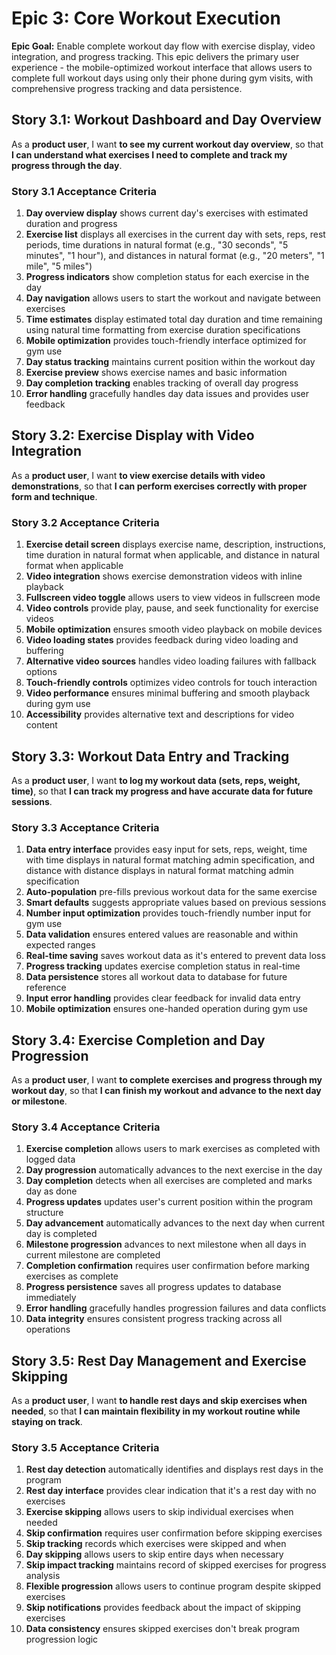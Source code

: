 # Epic 3: Core Workout Execution

**Epic Goal:** Enable complete workout day flow with exercise display, video integration, and progress tracking. This epic delivers the primary user experience - the mobile-optimized workout interface that allows users to complete full workout days using only their phone during gym visits, with comprehensive progress tracking and data persistence.

## Story 3.1: Workout Dashboard and Day Overview

As a **product user**,
I want **to see my current workout day overview**,
so that **I can understand what exercises I need to complete and track my progress through the day**.

### Story 3.1 Acceptance Criteria

1. **Day overview display** shows current day's exercises with estimated duration and progress
2. **Exercise list** displays all exercises in the current day with sets, reps, rest periods, time durations in natural format (e.g., "30 seconds", "5 minutes", "1 hour"), and distances in natural format (e.g., "20 meters", "1 mile", "5 miles")
3. **Progress indicators** show completion status for each exercise in the day
4. **Day navigation** allows users to start the workout and navigate between exercises
5. **Time estimates** display estimated total day duration and time remaining using natural time formatting from exercise duration specifications
6. **Mobile optimization** provides touch-friendly interface optimized for gym use
7. **Day status tracking** maintains current position within the workout day
8. **Exercise preview** shows exercise names and basic information
9. **Day completion tracking** enables tracking of overall day progress
10. **Error handling** gracefully handles day data issues and provides user feedback

## Story 3.2: Exercise Display with Video Integration

As a **product user**,
I want **to view exercise details with video demonstrations**,
so that **I can perform exercises correctly with proper form and technique**.

### Story 3.2 Acceptance Criteria

1. **Exercise detail screen** displays exercise name, description, instructions, time duration in natural format when applicable, and distance in natural format when applicable
2. **Video integration** shows exercise demonstration videos with inline playback
3. **Fullscreen video toggle** allows users to view videos in fullscreen mode
4. **Video controls** provide play, pause, and seek functionality for exercise videos
5. **Mobile optimization** ensures smooth video playback on mobile devices
6. **Video loading states** provides feedback during video loading and buffering
7. **Alternative video sources** handles video loading failures with fallback options
8. **Touch-friendly controls** optimizes video controls for touch interaction
9. **Video performance** ensures minimal buffering and smooth playback during gym use
10. **Accessibility** provides alternative text and descriptions for video content

## Story 3.3: Workout Data Entry and Tracking

As a **product user**,
I want **to log my workout data (sets, reps, weight, time)**,
so that **I can track my progress and have accurate data for future sessions**.

### Story 3.3 Acceptance Criteria

1. **Data entry interface** provides easy input for sets, reps, weight, time with time displays in natural format matching admin specification, and distance with distance displays in natural format matching admin specification
2. **Auto-population** pre-fills previous workout data for the same exercise
3. **Smart defaults** suggests appropriate values based on previous sessions
4. **Number input optimization** provides touch-friendly number input for gym use
5. **Data validation** ensures entered values are reasonable and within expected ranges
6. **Real-time saving** saves workout data as it's entered to prevent data loss
7. **Progress tracking** updates exercise completion status in real-time
8. **Data persistence** stores all workout data to database for future reference
9. **Input error handling** provides clear feedback for invalid data entry
10. **Mobile optimization** ensures one-handed operation during gym use

## Story 3.4: Exercise Completion and Day Progression

As a **product user**,
I want **to complete exercises and progress through my workout day**,
so that **I can finish my workout and advance to the next day or milestone**.

### Story 3.4 Acceptance Criteria

1. **Exercise completion** allows users to mark exercises as completed with logged data
2. **Day progression** automatically advances to the next exercise in the day
3. **Day completion** detects when all exercises are completed and marks day as done
4. **Progress updates** updates user's current position within the program structure
5. **Day advancement** automatically advances to the next day when current day is completed
6. **Milestone progression** advances to next milestone when all days in current milestone are completed
7. **Completion confirmation** requires user confirmation before marking exercises as complete
8. **Progress persistence** saves all progress updates to database immediately
9. **Error handling** gracefully handles progression failures and data conflicts
10. **Data integrity** ensures consistent progress tracking across all operations

## Story 3.5: Rest Day Management and Exercise Skipping

As a **product user**,
I want **to handle rest days and skip exercises when needed**,
so that **I can maintain flexibility in my workout routine while staying on track**.

### Story 3.5 Acceptance Criteria

1. **Rest day detection** automatically identifies and displays rest days in the program
2. **Rest day interface** provides clear indication that it's a rest day with no exercises
3. **Exercise skipping** allows users to skip individual exercises when needed
4. **Skip confirmation** requires user confirmation before skipping exercises
5. **Skip tracking** records which exercises were skipped and when
6. **Day skipping** allows users to skip entire days when necessary
7. **Skip impact tracking** maintains record of skipped exercises for progress analysis
8. **Flexible progression** allows users to continue program despite skipped exercises
9. **Skip notifications** provides feedback about the impact of skipping exercises
10. **Data consistency** ensures skipped exercises don't break program progression logic
